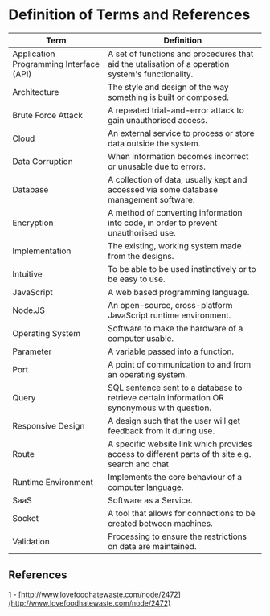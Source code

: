 # Definition of Terms and References

| Term  | Definition |
| ------------- | ------------- |
| Application Programming Interface (API) | A set of functions and procedures that aid the utalisation of a operation system's functionality. |
| Architecture | The style and design of the way something is built or composed. |
| Brute Force Attack | A repeated trial-and-error attack to gain unauthorised access. |
| Cloud | An external service to process or store data outside the system. |
| Data Corruption | When information becomes incorrect or unusable due to errors. |
| Database | A collection of data, usually kept and accessed via some database management software. |
| Encryption | A method of converting information into code, in order to prevent unauthorised use. |
| Implementation | The existing, working system made from the designs. |
| Intuitive | To be able to be used instinctively or to be easy to use. |
| JavaScript | A web based programming language. |
| Node.JS | An open-source, cross-platform JavaScript runtime environment. |
| Operating System | Software to make the hardware of a computer usable. |
| Parameter | A variable passed into a function. |
| Port | A point of communication to and from an operating system. |
| Query | SQL sentence sent to a database to retrieve certain information OR synonymous with question. |
| Responsive Design | A design such that the user will get feedback from it during use. |
| Route | A specific website link which provides access to different parts of th site e.g. search and chat  |
| Runtime Environment | Implements the core behaviour of a computer language. |
| SaaS | Software as a Service.  |
| Socket | A tool that allows for connections to be created between machines.  |
| Validation | Processing to ensure the restrictions on data are maintained. |


## References 
 
 1 - [http://www.lovefoodhatewaste.com/node/2472](http://www.lovefoodhatewaste.com/node/2472) 

